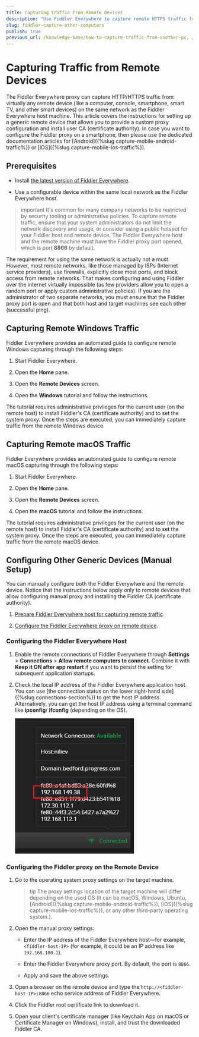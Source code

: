 ```yaml
---
title: Capturing Traffic from Remote Devices
description: "Use Fiddler Everywhere to capture remote HTTPS traffic from other computers, consoles, tablets, and other smart devices."
slug: fiddler-capture-other-computers
publish: true
previous_url: /knowledge-base/how-to-capture-traffic-from-another-pc, /knowledge-base/capturing-from-remote-pc, /knowledge-base/how-to-track-different-devices
---
```




# Capturing Traffic from Remote Devices

The Fiddler Everywhere proxy can capture HTTP/HTTPS traffic from virtually any remote device (like a computer, console, smartphone, smart TV, and other smart devices) on the same network as the Fiddler Everywhere host machine. This article covers the instructions for setting up a generic remote device that allows you to provide a custom proxy configuration and install user CA (certificate authority). In case you want to configure the Fiddler proxy on a smartphone, then please use the dedicated documentation articles for [Android]({%slug capture-mobile-android-traffic%}) or [iOS]({%slug capture-mobile-ios-traffic%}).


## Prerequisites

- Install [the latest version of Fiddler Everywhere](https://www.telerik.com/download/fiddler-everywhere).

- Use a configurable device within the same local network as the Fiddler Everywhere host.

>important It's common for many company networks to be restricted by security tooling or administrative policies. To capture remote traffic, ensure that your system administrators do not limit the network discovery and usage, or consider using a public hotspot for your Fiddler host and remote device. The Fiddler Everywhere host and the remote machine must have the Fiddler proxy port opened, which is port **8866** by default.

The requirement for using the same network is actually not a must. However, most remote networks, like those managed by ISPs (Internet service providers), use firewalls, explicitly close most ports, and block access from remote networks. That makes configuring and using Fiddler over the internet virtually impossible (as few providers allow you to open a random port or apply custom administrative policies). If you are the administrator of two separate networks, you must ensure that the Fiddler proxy port is open and that both host and target machines see each other (successful ping).


## Capturing Remote Windows Traffic

Fiddler Everywhere provides an automated guide to configure remote Windows capturing through the following steps:

1. Start Fiddler Everywhere. 

1. Open the **Home** pane.

1. Open the **Remote Devices** screen.

1. Open the **Windows** tutorial and follow the instructions.

The tutorial requires administrative privileges for the current user (on the remote host) to install Fiddler's CA (certificate authority) and to set the system proxy. Once the steps are executed, you can immediately capture traffic from the remote Windows device.


## Capturing Remote macOS Traffic

Fiddler Everywhere provides an automated guide to configure remote macOS capturing through the following steps:

1. Start Fiddler Everywhere. 

1. Open the **Home** pane.

1. Open the **Remote Devices** screen.

1. Open the **macOS** tutorial and follow the instructions.

The tutorial requires administrative privileges for the current user (on the remote host) to install Fiddler's CA (certificate authority) and to set the system proxy. Once the steps are executed, you can immediately capture traffic from the remote macOS device.


## Configuring Other Generic Devices (Manual Setup)

You can manually configure both the Fiddler Everywhere and the remote device. Notice that the instructions below apply only to remote devices that allow configuring manual proxy and installing the Fiddler CA (certificate authority).

1. [Prepare Fiddler Everywhere host for capturing remote traffic](#configuring-the-fiddler-everywhere-host).

1. [Configure the Fiddler Everywhere proxy on remote device](#configuring-the-fiddler-proxy-on-the-remote-device).


### Configuring the Fiddler Everywhere Host

1. Enable the remote connections of Fiddler Everywhere through **Settings** > **Connections** > **Allow remote computers to connect**. Combine it with **Keep it ON after app restart** if you want to persist the setting for subsequent application startups.

1. Check the local IP address of the Fiddler Everywhere application host. You can use [the connection status on the lower right-hand side]({%slug connections-section%}) to get the host IP address. Alternatively, you can get the host IP address using a terminal command like **ipconfig**/ **ifconfig** (depending on the OS).

    ![Host local IP address](../images/kb/host-ip.png)


### Configuring the Fiddler proxy on the Remote Device

1. Go to the operating system proxy settings on the target machine.

    >tip The proxy settings location of the target machine will differ depending on the used OS (it can be macOS, Windows, Ubuntu, [Android]({%slug capture-mobile-android-traffic%}), [iOS]({%slug capture-mobile-ios-traffic%}), or any other third-party operating system.).

1. Open the manual proxy settings:

    - Enter the IP address of the Fiddler Everywhere host&mdash;for example, `<fiddler-host-IP>` (for example, it could be an IP address like `192.168.100.1`).

    - Enter the Fiddler Everywhere proxy port. By default, the port is `8866`.

    - Apply and save the above settings.

1. Open a browser on the remote device and type the `http://<fiddler-host-IP>:8866` echo service address of Fiddler Everywhere. 

1. Click the Fiddler root certificate link to download it.

1. Open your client's certificate manager (like Keychain App on macOS or Certificate Manager on Windows), install, and trust the downloaded Fiddler CA.
